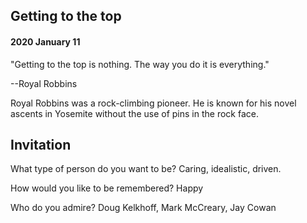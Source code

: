 ## Getting to the top
#### 2020 January 11

"Getting to the top is nothing. The way you do it is everything."

--Royal Robbins


Royal Robbins was a rock-climbing pioneer. He is known for his novel ascents in Yosemite without the use of pins in the rock face.

## Invitation

What type of person do you want to be?
Caring, idealistic, driven.

How would you like to be remembered?
Happy

Who do you admire?
Doug Kelkhoff, Mark McCreary, Jay Cowan
